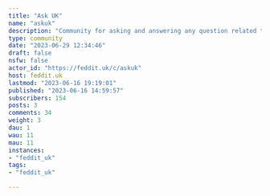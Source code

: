 ```yaml
---
title: "Ask UK" 
name: "askuk"
description: "Community for asking and answering any question related to the life, the people or anything related to the UK. "
type: community
date: "2023-06-29 12:34:46"
draft: false
nsfw: false
actor_id: "https://feddit.uk/c/askuk"
host: feddit.uk
lastmod: "2023-06-16 19:19:01"
published: "2023-06-16 14:59:57"
subscribers: 154
posts: 3
comments: 34
weight: 3
dau: 1
wau: 11
mau: 11
instances:
- "feddit_uk"
tags: 
- "feddit_uk"

---
```

